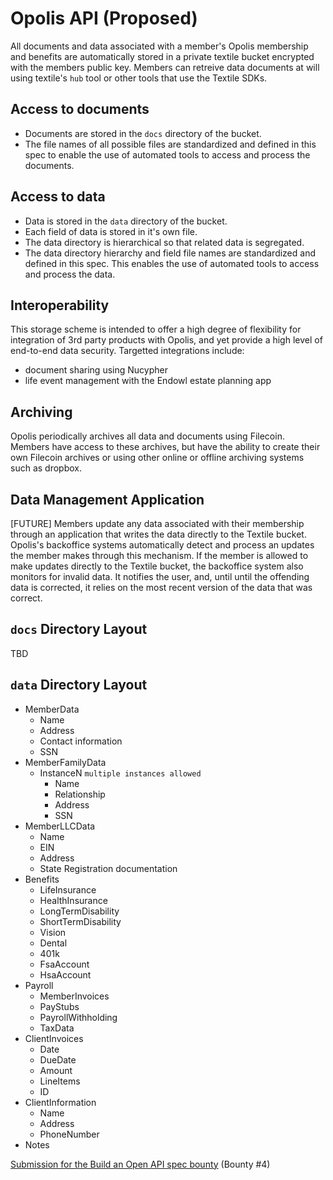 # Opolis API (Proposed)

All documents and data associated with a member's Opolis membership and benefits are automatically stored in a private textile bucket encrypted with the members public key. Members can retreive data documents at will using textile's `hub` tool or other tools that use the Textile SDKs.

## Access to documents
* Documents are stored in the `docs` directory of the bucket.
* The file names of all possible files are standardized and defined in this spec to enable the use of automated tools to access and process the documents.

## Access to data
* Data is stored in the `data` directory of the bucket.
* Each field of data is stored in it's own file.
* The data directory is hierarchical so that related data is segregated.
* The data directory hierarchy and field file names are standardized and defined in this spec. This enables the use of automated tools to access and process the data.

## Interoperability
This storage scheme is intended to offer a high degree of flexibility for integration of 3rd party products with Opolis, and yet provide a high level of end-to-end data security. Targetted integrations include:
- document sharing using Nucypher
- life event management with the Endowl estate planning app

## Archiving
Opolis periodically archives all data and documents using Filecoin. Members have access to these archives, but have the ability to create their own Filecoin archives or using other online or offline archiving systems such as dropbox.

## Data Management Application
[FUTURE] Members update any data associated with their membership through an application that writes the data directly to the Textile bucket. Opolis's backoffice systems automatically detect and process an updates the member makes through this mechanism. If the member is allowed to make updates directly to the Textile bucket, the backoffice system also monitors for invalid data. It notifies the user, and, until until the offending data is corrected, it relies on the most recent version of the data that was correct.

## `docs` Directory Layout
TBD

## `data` Directory Layout
- MemberData
  - Name
  - Address
  - Contact information
  - SSN
- MemberFamilyData
  - InstanceN `multiple instances allowed`
    - Name
    - Relationship
    - Address
    - SSN
- MemberLLCData
  - Name
  - EIN
  - Address
  - State Registration documentation
- Benefits
  - LifeInsurance
  - HealthInsurance
  - LongTermDisability
  - ShortTermDisability
  - Vision
  - Dental
  - 401k
  - FsaAccount
  - HsaAccount
- Payroll
  - MemberInvoices
  - PayStubs
  - PayrollWithholding
  - TaxData
- ClientInvoices
  - Date
  - DueDate
  - Amount
  - LineItems
  - ID
- ClientInformation
  - Name
  - Address
  - PhoneNumber
- Notes


[Submission for the Build an Open API spec bounty](https://www.ethdenver.com/post/opolis) (Bounty #4)
